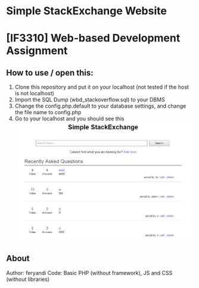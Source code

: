 # Simple StackExchange Website
# [IF3310] Web-based Development Assignment

## How to use / open this:
1. Clone this repository and put it on your localhost (not tested if the host is not localhost)
2. Import the SQL Dump (wbd_stackoverflow.sql) to your DBMS
3. Change the config.php.default to your database settings, and change the file name to config.php
4. Go to your localhost and you should see this
![](mocks/1.jpg)

## About
Author: feryandi
Code: Basic PHP (without framework), JS and CSS (without libraries)